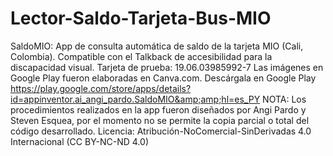 # Lector-Saldo-Tarjeta-Bus-MIO
SaldoMIO: App de consulta automática de saldo de la tarjeta MIO (Cali, Colombia). Compatible con el Talkback de accesibilidad para la discapacidad visual. Tarjeta de prueba: 19.06.03985992-7 Las imágenes en Google Play fueron elaboradas en Canva.com. Descárgala en Google Play https://play.google.com/store/apps/details?id=appinventor.ai_angi_pardo.SaldoMIO&amp;amp;hl=es_PY NOTA: Los procedimientos realizados en la app fueron diseñados por Angi Pardo y Steven Esquea, por el momento no se permite la copia parcial o total del código desarrollado. Licencia: Atribución-NoComercial-SinDerivadas 4.0 Internacional (CC BY-NC-ND 4.0)
